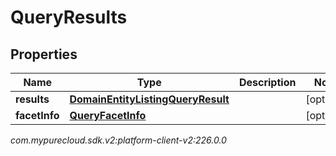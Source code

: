 # QueryResults


## Properties

| Name | Type | Description | Notes |
| ------------ | ------------- | ------------- | ------------- |
| **results** | [**DomainEntityListingQueryResult**](DomainEntityListingQueryResult) |  |  [optional] |
| **facetInfo** | [**QueryFacetInfo**](QueryFacetInfo) |  |  [optional] |




_com.mypurecloud.sdk.v2:platform-client-v2:226.0.0_
